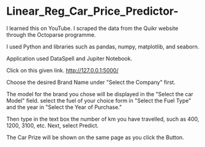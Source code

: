 # Linear_Reg_Car_Price_Predictor-
I learned this on YouTube.  I scraped the data from the Quikr website through the Octoparse programme.

I used Python and libraries such as pandas, numpy, matplotlib, and seaborn. 

Application used DataSpell and Jupiter Notebook.

Click on this given link. http://127.0.0.1:5000/  

Choose the desired Brand Name under "Select the Company" first.

The model for the brand you chose will be displayed in the "Select the car Model" field. select the fuel of your choice form in "Select the Fuel Type" and the year in "Select the Year of Purchase." 

Then type in the text box the number of km you have travelled, such as 400, 1200, 3100, etc. Next, select Predict. 

The Car Prize will be shown on the same page as you click the Button.
